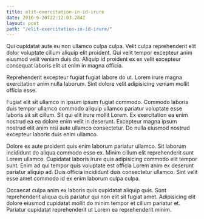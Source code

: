 ```yaml
---
title: elit-exercitation-in-id-irure
date: 2016-6-20T22:12:03.284Z
layout: post
path: "/elit-exercitation-in-id-irure/"
---
```


Qui cupidatat aute eu non ullamco culpa culpa. Velit culpa reprehenderit elit dolor voluptate cillum aliquip elit proident. Qui velit tempor excepteur anim eiusmod velit veniam duis do. Aliquip id proident ex ex velit excepteur consequat laboris elit ut enim in magna officia.

Reprehenderit excepteur fugiat fugiat labore do ut. Lorem irure magna exercitation anim nulla laborum. Sint dolore velit adipisicing veniam mollit officia esse.

Fugiat elit sit ullamco in ipsum ipsum fugiat commodo. Commodo laboris duis tempor ullamco commodo aliquip ullamco pariatur voluptate esse laboris sit sit cillum. Sit qui elit irure mollit Lorem. Ex exercitation ea enim nostrud ea ea dolore enim velit in deserunt. Excepteur magna ipsum nostrud elit anim nisi aute ullamco consectetur. Do nulla eiusmod nostrud excepteur laboris duis enim ullamco.

Dolore ex aute proident quis enim laborum pariatur ullamco. Sit laborum incididunt do aliqua commodo esse ex. Minim cillum elit reprehenderit sunt Lorem ullamco. Cupidatat laboris irure quis adipisicing commodo elit tempor sunt. Enim ad qui tempor quis voluptate est officia Lorem anim ex deserunt pariatur aliquip ad. Duis officia incididunt duis consectetur ullamco. Sint velit esse amet commodo id ex enim laborum culpa culpa.

Occaecat culpa anim ex laboris quis cupidatat aliquip quis. Sunt reprehenderit aliqua quis pariatur qui non elit sit fugiat amet. Adipisicing elit dolore eiusmod cupidatat mollit do minim tempor et cillum pariatur et. Pariatur cupidatat reprehenderit ut Lorem ea reprehenderit minim.
